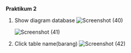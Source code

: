 **Praktikum 2**
1) Show diagram database
   ![Screenshot (40)](https://github.com/VeriAbror/learn-phpMyAdmin/assets/160198166/b5ecf13f-24ba-4d41-9f38-9be29a599858)

   ![Screenshot (41)](https://github.com/VeriAbror/learn-phpMyAdmin/assets/160198166/adf6db85-a8aa-4cc2-9f9f-2f42723be335)
2) Click table name(barang)
   ![Screenshot (42)](https://github.com/VeriAbror/learn-phpMyAdmin/assets/160198166/11ff935e-9f4f-4d5d-b07e-40385b1a201e)

